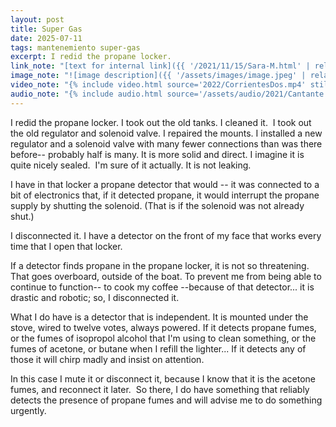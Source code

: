 ```yaml
---
layout: post
title: Super Gas
date: 2025-07-11
tags: mantenemiento super-gas
excerpt: I redid the propane locker.
link_note: "[text for internal link]({{ '/2021/11/15/Sara-M.html' | relative_url }})"
image_note: "![image description]({{ '/assets/images/image.jpeg' | relative_url }})"
video_note: "{% include video.html source='2022/CorrientesDos.mp4' still='2022/CostaRica/CorrientesUno.png' %}"
audio_note: "{% include audio.html source='/assets/audio/2021/Cantante.m4a' %}"
---
```


I redid the propane locker. I took out the old tanks. I
cleaned it.  I took out the old regulator and solenoid valve. I repaired the
mounts. I installed a new regulator and a solenoid valve with
many fewer connections than was there before-- probably half is many.
It is more solid and direct. I imagine it is quite nicely sealed.
 I'm sure of it actually. It is not leaking.

I have in that locker a propane
detector that would -- it was connected to a bit of electronics that, if it
detected propane, it would interrupt the propane supply by shutting
the solenoid. (That is if the solenoid was not already shut.)

I disconnected it.  I have a detector on the front of my face that works every
time that I open that locker.

If a detector finds propane in the propane locker, it is not
so threatening. That goes overboard, outside of the boat.
To prevent me from being able to continue to function-- to
cook my coffee --because of that detector... it is drastic and robotic; so, I
disconnected it.

What I do have is a detector that is independent. It is mounted under the
stove, wired to twelve votes, always powered. If it detects
propane fumes, or the fumes of isopropol alcohol that I'm using to clean something,
or the fumes of acetone, or butane when I refill the lighter... If it detects
any of those it will chirp madly and insist on attention.

In this case I mute it or disconnect it, because I know that it is the
acetone fumes, and reconnect it later.  So there, I do have something that
reliably detects the presence of propane fumes and will advise me to do
something urgently.

